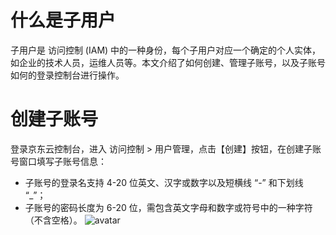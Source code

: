 
# 什么是子用户
子用户是 访问控制 (IAM) 中的一种身份，每个子用户对应一个确定的个人实体，如企业的技术人员，运维人员等。本文介绍了如何创建、管理子账号，以及子账号如何的登录控制台进行操作。

# 创建子账号
登录京东云控制台，进入 访问控制 > 用户管理，点击【创建】按钮，在创建子账号窗口填写子账号信息：

 - 子账号的登录名支持 4-20 位英文、汉字或数字以及短横线 “-” 和下划线 “_”；
 - 子账号的密码长度为 6-20 位，需包含英文字母和数字或符号中的一种字符（不含空格）。
 ![avatar](C:\Users\limeijuan\Desktop\IAM\创建子账户.png)


